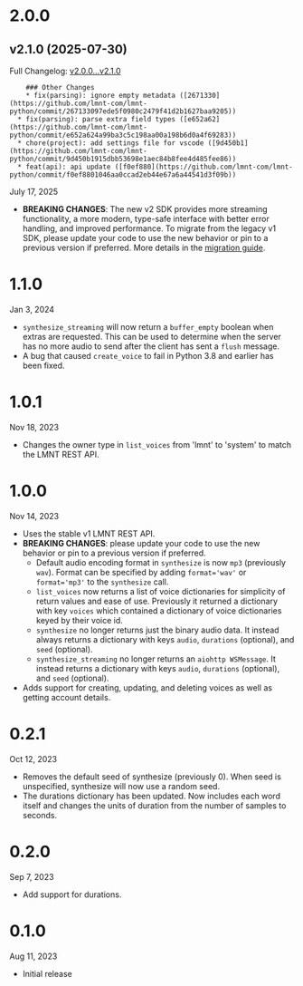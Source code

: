 # 2.0.0

## v2.1.0 (2025-07-30)

Full Changelog: [v2.0.0...v2.1.0](https://github.com/lmnt-com/lmnt-python/compare/v2.0.0...v2.1.0)

        ### Other Changes
        * fix(parsing): ignore empty metadata ([2671330](https://github.com/lmnt-com/lmnt-python/commit/267133097ede5f0980c2479f41d2b1627baa9205))
      * fix(parsing): parse extra field types ([e652a62](https://github.com/lmnt-com/lmnt-python/commit/e652a624a99ba3c5c198aa00a198b6d0a4f69283))
      * chore(project): add settings file for vscode ([9d450b1](https://github.com/lmnt-com/lmnt-python/commit/9d450b1915dbb53698e1aec84b8fee4d485fee86))
      * feat(api): api update ([f0ef880](https://github.com/lmnt-com/lmnt-python/commit/f0ef8801046aa0ccad2eb44e67a6a44541d3f09b))
      
July 17, 2025
- **BREAKING CHANGES**: The new v2 SDK provides more streaming functionality, a more modern, type-safe interface with better error handling, and improved performance. To migrate from the legacy v1 SDK, please update your code to use the new behavior or pin to a previous version if preferred. More details in the [migration guide](./MIGRATING.md).

# 1.1.0
Jan 3, 2024
- `synthesize_streaming` will now return a `buffer_empty` boolean when extras are requested. This can be used to determine when the server has no more audio to send after the client has sent a `flush` message.
- A bug that caused `create_voice` to fail in Python 3.8 and earlier has been fixed.

# 1.0.1
Nov 18, 2023
- Changes the owner type in `list_voices` from 'lmnt' to 'system' to match the LMNT REST API.

# 1.0.0
Nov 14, 2023
- Uses the stable v1 LMNT REST API.
- **BREAKING CHANGES**: please update your code to use the new behavior or pin to a previous version if preferred.
    - Default audio encoding format in `synthesize` is now `mp3` (previously `wav`). Format can be specified by adding `format='wav'` or `format='mp3'` to the `synthesize` call.
    - `list_voices` now returns a list of voice dictionaries for simplicity of return values and ease of use. Previously it returned a dictionary with key `voices` which contained a dictionary of voice dictionaries keyed by their voice id.
    - `synthesize` no longer returns just the binary audio data. It instead always returns a dictionary with keys `audio`, `durations` (optional), and `seed` (optional).
    - `synthesize_streaming` no longer returns an `aiohttp WSMessage`. It instead returns a dictionary with keys `audio`, `durations` (optional), and `seed` (optional).
- Adds support for creating, updating, and deleting voices as well as getting account details.

# 0.2.1

Oct 12, 2023
- Removes the default seed of synthesize (previously 0). When seed is unspecified, synthesize will now use a random seed.
- The durations dictionary has been updated. Now includes each word itself and changes the units of duration from the number of samples to seconds.

# 0.2.0

Sep 7, 2023
- Add support for durations.

# 0.1.0

Aug 11, 2023
- Initial release
